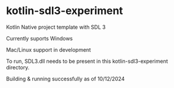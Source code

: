 # kotlin-sdl3-experiment
Kotlin Native project template with SDL 3

Currently suports Windows

Mac/Linux support in development

To run, SDL3.dll needs to be present in this kotlin-sdl3-experiment directory.

Building & running successfully as of 10/12/2024
